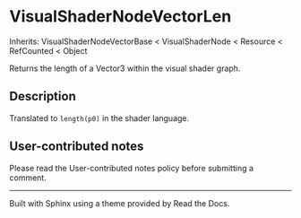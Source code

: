 # VisualShaderNodeVectorLen

Inherits: VisualShaderNodeVectorBase < VisualShaderNode < Resource <
RefCounted < Object

Returns the length of a Vector3 within the visual shader graph.

## Description

Translated to `length(p0)` in the shader language.

## User-contributed notes

Please read the User-contributed notes policy before submitting a comment.

* * *

Built with Sphinx using a theme provided by Read the Docs.

